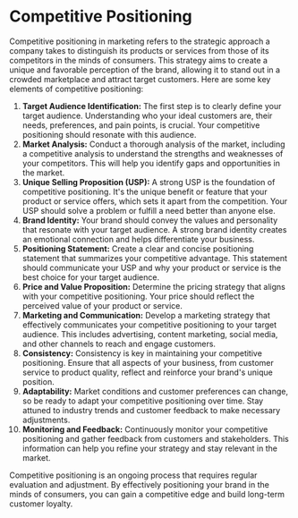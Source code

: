 # Competitive Positioning

Competitive positioning in marketing refers to the strategic approach a company takes to distinguish its products or services from those of its competitors in the minds of consumers. This strategy aims to create a unique and favorable perception of the brand, allowing it to stand out in a crowded marketplace and attract target customers. Here are some key elements of competitive positioning:

1. **Target Audience Identification:** The first step is to clearly define your target audience. Understanding who your ideal customers are, their needs, preferences, and pain points, is crucial. Your competitive positioning should resonate with this audience.
2. **Market Analysis:** Conduct a thorough analysis of the market, including a competitive analysis to understand the strengths and weaknesses of your competitors. This will help you identify gaps and opportunities in the market.
3. **Unique Selling Proposition (USP):** A strong USP is the foundation of competitive positioning. It's the unique benefit or feature that your product or service offers, which sets it apart from the competition. Your USP should solve a problem or fulfill a need better than anyone else.
4. **Brand Identity:** Your brand should convey the values and personality that resonate with your target audience. A strong brand identity creates an emotional connection and helps differentiate your business.
5. **Positioning Statement:** Create a clear and concise positioning statement that summarizes your competitive advantage. This statement should communicate your USP and why your product or service is the best choice for your target audience.
6. **Price and Value Proposition:** Determine the pricing strategy that aligns with your competitive positioning. Your price should reflect the perceived value of your product or service.
7. **Marketing and Communication:** Develop a marketing strategy that effectively communicates your competitive positioning to your target audience. This includes advertising, content marketing, social media, and other channels to reach and engage customers.
8. **Consistency:** Consistency is key in maintaining your competitive positioning. Ensure that all aspects of your business, from customer service to product quality, reflect and reinforce your brand's unique position.
9. **Adaptability:** Market conditions and customer preferences can change, so be ready to adapt your competitive positioning over time. Stay attuned to industry trends and customer feedback to make necessary adjustments.
10. **Monitoring and Feedback:** Continuously monitor your competitive positioning and gather feedback from customers and stakeholders. This information can help you refine your strategy and stay relevant in the market.

Competitive positioning is an ongoing process that requires regular evaluation and adjustment. By effectively positioning your brand in the minds of consumers, you can gain a competitive edge and build long-term customer loyalty.